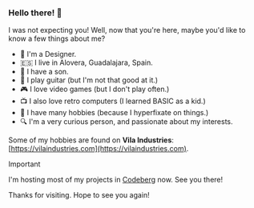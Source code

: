 ### Hello there! :wave:

I was not expecting you!
Well, now that you're here, maybe you'd like to know a few things about me?

- :art: I'm a Designer.
- :es: I live in Alovera, Guadalajara, Spain.
- :boy: I have a son.
- :guitar: I play guitar (but I'm not that good at it.)
- :video_game: I love video games (but I don't play often.)
- :tv: I also love retro computers (I learned BASIC as a kid.)
- :wrench: I have many hobbies (because I hyperfixate on things.)
- :mag: I'm a very curious person, and passionate about my interests.

Some of my hobbies are found on **Vila Industries**: [https://vilaindustries.com](https://vilaindustries.com).  

> [!IMPORTANT]
> I'm hosting most of my projects in [Codeberg](https://codeberg.org/Dmian) now. See you there!

Thanks for visiting. Hope to see you again!
